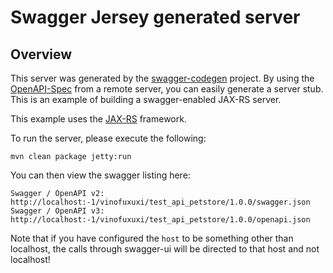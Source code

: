 # Swagger Jersey generated server

## Overview
This server was generated by the [swagger-codegen](https://github.com/swagger-api/swagger-codegen) project. By using the 
[OpenAPI-Spec](https://github.com/swagger-api/swagger-core/wiki) from a remote server, you can easily generate a server stub.  This
is an example of building a swagger-enabled JAX-RS server.

This example uses the [JAX-RS](https://jax-rs-spec.java.net/) framework.

To run the server, please execute the following:

```
mvn clean package jetty:run
```

You can then view the swagger listing here:

```
Swagger / OpenAPI v2: http://localhost:-1/vinofuxuxi/test_api_petstore/1.0.0/swagger.json
Swagger / OpenAPI v3: http://localhost:-1/vinofuxuxi/test_api_petstore/1.0.0/openapi.json
```

Note that if you have configured the `host` to be something other than localhost, the calls through
swagger-ui will be directed to that host and not localhost!